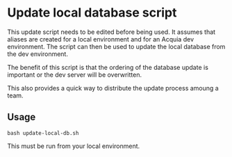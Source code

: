 # Update local database script

This update script needs to be edited before being used. It assumes that aliases are created for a local environment and for an Acquia dev environment. The script can then be used to update the local database from the dev environment.

The benefit of this script is that the ordering of the database update is important or the dev server will be overwritten.

This also provides a quick way to distribute the update process amoung a team.

## Usage

`bash update-local-db.sh`

This must be run from your local environment.
